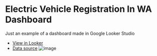 # Electric Vehicle Registration In WA Dashboard
Just an example of a dashboard made in Google Looker Studio
* [View in Looker](https://lookerstudio.google.com/reporting/9f26f72a-7ef3-4892-a4db-80816ec2a543)
* [Data source](https://catalog.data.gov/dataset/electric-vehicle-population-data)
![image](https://github.com/RainTomorow/Electric-Vehicle-Registration-In-WA-Dashboard/assets/119802850/e37ade94-24b6-418d-baff-ef580dc492a8)
